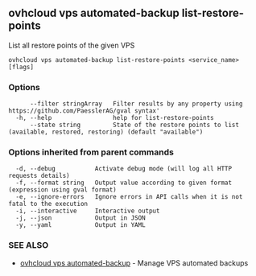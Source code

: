 ## ovhcloud vps automated-backup list-restore-points

List all restore points of the given VPS

```
ovhcloud vps automated-backup list-restore-points <service_name> [flags]
```

### Options

```
      --filter stringArray   Filter results by any property using https://github.com/PaesslerAG/gval syntax'
  -h, --help                 help for list-restore-points
      --state string         State of the restore points to list (available, restored, restoring) (default "available")
```

### Options inherited from parent commands

```
  -d, --debug           Activate debug mode (will log all HTTP requests details)
  -f, --format string   Output value according to given format (expression using gval format)
  -e, --ignore-errors   Ignore errors in API calls when it is not fatal to the execution
  -i, --interactive     Interactive output
  -j, --json            Output in JSON
  -y, --yaml            Output in YAML
```

### SEE ALSO

* [ovhcloud vps automated-backup](ovhcloud_vps_automated-backup.md)	 - Manage VPS automated backups

